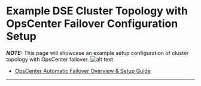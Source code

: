 # Example DSE Cluster Topology with OpsCenter Failover Configuration Setup

**_NOTE:_** This page will showcase an example setup configuration of cluster topology with OpsCenter failover.
![alt text](https://github.com/msmygit/dse-titbits/images/dse_opscenter_cluster_topology.png "Example DSE Cluster Topology with OpsCenter Failover Configuration Setup")

* [OpsCenter Automatic Failover Overview & Setup Guide](https://docs.datastax.com/en/opscenter/6.8/opsc/configure/configFailover.html)
---